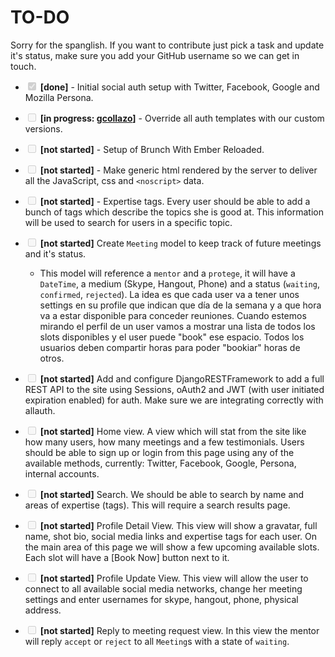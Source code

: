 # TO-DO

Sorry for the spanglish. If you want to contribute just pick a task and update it's status, make sure you add your GitHub username so we can get in touch.

- <input type="checkbox" disabled checked> **[done]** - Initial social auth setup with Twitter, Facebook, Google and Mozilla Persona.

- <input type="checkbox" disabled> **[in progress: [gcollazo](http://github.com/gcollazo)]** - Override all auth templates with our custom versions.

- <input type="checkbox" disabled> **[not started]** - Setup of Brunch With Ember Reloaded.

- <input type="checkbox" disabled> **[not started]** - Make generic html rendered by the server to deliver all the JavaScript, css and `<noscript>` data.

- <input type="checkbox" disabled> **[not started]** - Expertise tags. Every user should be able to add a bunch of tags which describe the topics she is good at. This information will be used to search for users in a specific topic.

- <input type="checkbox" disabled> **[not started]** Create `Meeting` model to keep track of future meetings and it's status.             
    - This model will reference a `mentor` and a `protege`, it will have a `DateTime`, a medium (Skype, Hangout, Phone) and a status (`waiting`, `confirmed`, `rejected`). La idea es que cada user va a tener unos settings en su profile que indican que día de la semana y a que hora va a estar disponible para conceder reuniones. Cuando estemos mirando el perfil de un user vamos a mostrar una lista de todos los slots disponibles y el user puede "book" ese espacio. Todos los usuarios deben compartir horas para poder "bookiar" horas de otros.

- <input type="checkbox" disabled> **[not started]** Add and configure DjangoRESTFramework to add a full REST API to the site using Sessions, oAuth2 and JWT (with user initiated expiration enabled) for auth. Make sure we are integrating correctly with allauth.

- <input type="checkbox" disabled> **[not started]** Home view. A view which will stat from the site like how many users, how many meetings and a few testimonials. Users should be able to sign up or login from this page using any of the available methods, currently: Twitter, Facebook, Google, Persona, internal accounts.

- <input type="checkbox" disabled> **[not started]** Search. We should be able to search by name and areas of expertise (tags). This will require a search results page.

- <input type="checkbox" disabled> **[not started]** Profile Detail View. This view will show a gravatar, full name, shot bio, social media links and expertise tags for each user. On the main area of this page we will show a few upcoming available slots. Each slot will have a [Book Now] button next to it.

- <input type="checkbox" disabled> **[not started]** Profile Update View. This view will allow the user to connect to all available social media networks, change her meeting settings and enter usernames for skype, hangout, phone, physical address.

- <input type="checkbox" disabled> **[not started]** Reply to meeting request view. In this view the mentor will reply `accept` or `reject` to all `Meeting`s with a state of `waiting`.